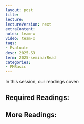 ```yaml
---
layout: post
title: 
lecture: 
lectureVersion: next
extraContent: 
notes: team-x
video: team-x
tags:
- Evaluate
desc: 2025-S3
term: 2025-seminarRead
categories:
- FMBasic
---
```



In this session, our readings cover: 



## Required Readings: 


## More Readings: 




<!--excerpt.start-->


